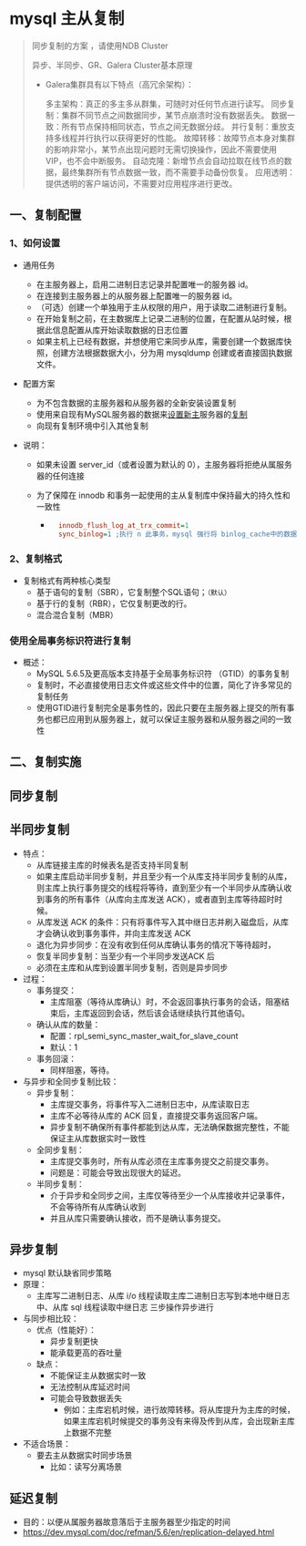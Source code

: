 # mysql 主从复制

>  同步复制的方案 ，请使用NDB Cluster
>
> 
>
> 异步、半同步、GR、Galera Cluster基本原理
>
> - Galera集群具有以下特点（高冗余架构）：
>
> 	多主架构：真正的多主多从群集，可随时对任何节点进行读写。
> 	同步复制：集群不同节点之间数据同步，某节点崩溃时没有数据丢失。
> 	数据一致：所有节点保持相同状态，节点之间无数据分歧。
> 	并行复制：重放支持多线程并行执行以获得更好的性能。
> 	故障转移：故障节点本身对集群的影响非常小，某节点出现问题时无需切换操作，因此不需要使用VIP，也不会中断服务。
> 	自动克隆：新增节点会自动拉取在线节点的数据，最终集群所有节点数据一致，而不需要手动备份恢复。
> 	应用透明：提供透明的客户端访问，不需要对应用程序进行更改。



## 一、复制配置

### 1、如何设置

- 通用任务
	- 在主服务器上，启用二进制日志记录并配置唯一的服务器 id。
	- 在连接到主服务器上的从服务器上配置唯一的服务器 id。
	- （可选）创建一个单独用于主从权限的用户，用于读取二进制进行复制。
	- 在开始复制之前，在主数据库上记录二进制的位置，在配置从站时候，根据此信息配置从库开始读取数据的日志位置
	- 如果主机上已经有数据，并想使用它来同步从库，需要创建一个数据库快照，创建方法根据数据大小，分为用 mysqldump 创建或者直接固执数据文件。

- 配置方案
	- 为不包含数据的主服务器和从服务器的全新安装设置复制
	- 使用来自现有MySQL服务器的数据来[设置新主](https://dev.mysql.com/doc/refman/5.6/en/replication-howto-existingdata.html)服务器的[复制](https://dev.mysql.com/doc/refman/5.6/en/replication-howto-existingdata.html)
	- 向现有复制环境中引入其他复制

- 说明：

	- 如果未设置 server_id（或者设置为默认的 0），主服务器将拒绝从属服务器的任何连接

	- 为了保障在 innodb 和事务一起使用的主从复制库中保持最大的持久性和一致性

		- ```ini
			innodb_flush_log_at_trx_commit=1
			sync_binlog=1 ;执行 n 此事务，mysql 强行将 binlog_cache中的数据写入磁盘，如果为 0，不做强制写入磁盘，由文件系统自行决定。
			```



### 2、复制格式

- 复制格式有两种核心类型
	- 基于语句的复制（SBR），它复制整个SQL语句；`（默认）`
	- 基于行的复制（RBR），它仅复制更改的行。
	- 混合混合复制（MBR）

### 使用全局事务标识符进行复制

- 概述：
	- MySQL 5.6.5及更高版本支持基于全局事务标识符 （GTID）的事务复制
	- 复制时，不必直接使用日志文件或这些文件中的位置，简化了许多常见的复制任务
	- 使用GTID进行复制完全是事务性的，因此只要在主服务器上提交的所有事务也都已应用到从服务器上，就可以保证主服务器和从服务器之间的一致性





## 二、复制实施



## 同步复制

## 半同步复制

- 特点：
	- 从库链接主库的时候表名是否支持半同复制
	- 如果主库启动半同步复制，并且至少有一个从库支持半同步复制的从库，则主库上执行事务提交的线程将等待，直到至少有一个半同步从库确认收到事务的所有事件（从库向主库发送 ACK），或者直到主库等待超时时候。
	- 从库发送 ACK 的条件：只有将事件写入其中继日志并刷入磁盘后，从库才会确认收到事务事件，并向主库发送 ACK
	- 退化为异步同步：在没有收到任何从库确认事务的情况下等待超时，
	- 恢复半同步复制：当至少有一个半同步发送ACK 后
	- 必须在主库和从库到设置半同步复制，否则是异步同步
- 过程：
	- 事务提交：
		- 主库阻塞（等待从库确认）时，不会返回事执行事务的会话，阻塞结束后，主库返回到会话，然后该会话继续执行其他语句。
	- 确认从库的数量：
		- 配置：rpl_semi_sync_master_wait_for_slave_count
		- 默认：1
	- 事务回滚：
		- 同样阻塞，等待。
- 与异步和全同步复制比较：
	- 异步复制：
		- 主库提交事务，将事件写入二进制日志中，从库读取日志
		- 主库不必等待从库的 ACK 回复，直接提交事务返回客户端。
		- 异步复制不确保所有事件都能到达从库，无法确保数据完整性，不能保证主从库数据实时一致性
	- 全同步复制：
		- 主库提交事务时，所有从库必须在主库事务提交之前提交事务。
		- 问题是：可能会导致出现很大的延迟。
	- 半同步复制：
		- 介于异步和全同步之间，主库仅等待至少一个从库接收并记录事件，不会等待所有从库确认收到
		- 并且从库只需要确认接收，而不是确认事务提交。

## 异步复制

- mysql 默认缺省同步策略
- 原理：
	- 主库写二进制日志、从库 i/o 线程读取主库二进制日志写到本地中继日志中、从库 sql 线程读取中继日志 三步操作异步进行
- 与同步相比较：
	- 优点（性能好）：
		- 异步复制更快
		- 能承载更高的吞吐量
	- 缺点：
		- 不能保证主从数据实时一致
		- 无法控制从库延迟时间
		- 可能会导致数据丢失
			- 例如：主库宕机时候，进行故障转移。将从库提升为主库的时候，如果主库宕机时候提交的事务没有来得及传到从库，会出现新主库上数据不完整
- 不适合场景：
	- 要去主从数据实时同步场景
		- 比如：读写分离场景

## 延迟复制

- 目的：以便从属服务器故意落后于主服务器至少指定的时间
- https://dev.mysql.com/doc/refman/5.6/en/replication-delayed.html







